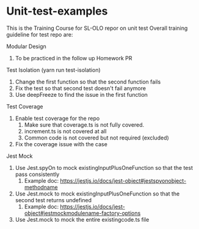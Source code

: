 # Unit-test-examples

This is the Training Course for SL-OLO repor on unit test
Overall training guideline for test repo are:

Modular Design

1. To be practiced in the follow up Homework PR

Test Isolation (yarn run test-isolation)

1. Change the first function so that the second function fails
2. Fix the test so that second test doesn't fail anymore
3. Use deepFreeze to find the issue in the first function

Test Coverage

1. Enable test coverage for the repo
   1. Make sure that coverage.ts is not fully covered.
   2. increment.ts is not covered at all
   3. Common code is not covered but not required (excluded)
2. Fix the coverage issue with the case

Jest Mock

1. Use Jest.spyOn to mock existingInputPlusOneFunction so that the test pass consistently
   1. Example doc: https://jestjs.io/docs/jest-object#jestspyonobject-methodname
2. Use Jest.mock to mock existingInputPlusOneFunction so that the second test returns undefined
   1. Example doc: https://jestjs.io/docs/jest-object#jestmockmodulename-factory-options
3. Use Jest.mock to mock the entire existingcode.ts file
